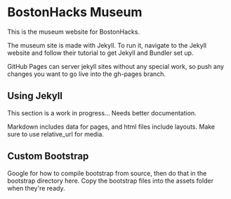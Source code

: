 # BostonHacks Museum
This is the museum website for BostonHacks.

The museum site is made with Jekyll. To run it, navigate to the Jekyll website and follow their tutorial to get Jekyll and Bundler set up. 

GitHub Pages can server jekyll sites without any special work, so push any changes you want to go live into the gh-pages branch.

## Using Jekyll
This section is a work in progress... Needs better documentation.

Markdown includes data for pages, and html files include layouts. Make sure to use relative_url for media.

## Custom Bootstrap
Google for how to compile bootstrap from source, then do that in the bootstrap directory here. Copy the bootstrap files into the assets folder when they're ready.


